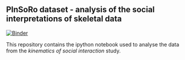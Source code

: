 PInSoRo dataset - analysis of the social interpretations of skeletal data
-------------------------------------------------------------------------

[![Binder](https://mybinder.org/badge.svg)](https://mybinder.org/v2/gh/severin-lemaignan/pinsoro-kinematics/master)

This repository contains the ipython notebook used to analyse the data from the *kinematics of social interaction* study.


